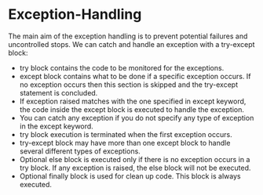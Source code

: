 # Exception-Handling
The main aim of the exception handling is to prevent potential failures and uncontrolled stops.
We can catch and handle an exception with a try-except block:
* try block contains the code to be monitored for the exceptions.
* except block contains what to be done if a specific exception occurs. If no exception occurs then this section is skipped and the try-except statement is concluded.
* If exception raised matches with the one specified in except keyword, the code inside the except block is executed to handle the exception.
* You can catch any exception if you do not specify any type of exception in the except keyword.
* try block execution is terminated when the first exception occurs.
* try-except block may have more than one except block to handle several different types of exceptions.
* Optional else block is executed only if there is no exception occurs in a try block. If any exception is raised, the else block will not be executed.
* Optional finally block is used for clean up code. This block is always executed.
